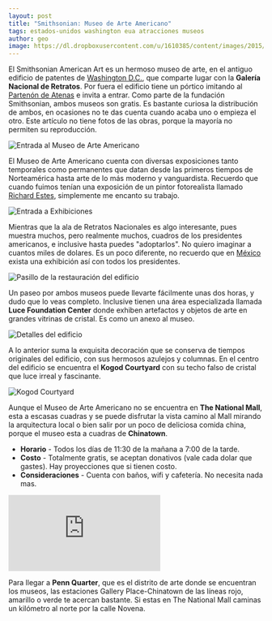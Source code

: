 ```yaml
---
layout: post
title: "Smithsonian: Museo de Arte Americano"
tags: estados-unidos washington eua atracciones museos
author: geo
image: https://dl.dropboxusercontent.com/u/1610385/content/images/2015/04/cover.jpg
---
```

El Smithsonian American Art es un hermoso museo de arte, en el antiguo edificio de patentes de [Washington D.C.](/tag/washington), que comparte lugar con la **Galería Nacional de Retratos**. Por fuera el edificio tiene un pórtico imitando al [Partenón de Atenas](/acropolis/) e invita a entrar. Como parte de la fundación Smithsonian, ambos museos son gratis. Es bastante curiosa la distribución de ambos, en ocasiones no te das cuenta cuando acaba uno o empieza el otro. Este artículo no tiene fotos de las obras, porque la mayoría no permiten su reproducción.

![Entrada al Museo de Arte Americano](https://dl.dropboxusercontent.com/u/1610385/content/images/2015/04/2015-01-13-15-37-08.jpg)

El Museo de Arte Americano cuenta con diversas exposiciones tanto temporales como permanentes que datan desde las primeros tiempos de Norteamérica hasta arte de lo más moderno y vanguardista. Recuerdo que cuando fuimos tenían una exposición de un pintor fotorealista llamado [Richard Estes](http://americanart.si.edu/exhibitions/archive/2014/estes/), simplemente me encanto su trabajo.

![Entrada a Exhibiciones](https://dl.dropboxusercontent.com/u/1610385/content/images/2015/04/2015-01-13-17-40-30.jpg)

Mientras que la ala de Retratos Nacionales es algo interesante, pues muestra muchos, pero realmente muchos, cuadros de los presidentes americanos, e inclusive hasta puedes "adoptarlos". No quiero imaginar a cuantos miles de dolares. Es un poco diferente, no recuerdo que en [México](/tag/mexico) exista una exhibición así con todos los presidentes.

![Pasillo de la restauración del edificio](https://dl.dropboxusercontent.com/u/1610385/content/images/2015/04/2015-01-13-17-37-27.jpg)

Un paseo por ambos museos puede llevarte fácilmente unas dos horas, y dudo que lo veas completo. Inclusive tienen una área especializada llamada **Luce Foundation Center** donde exhiben artefactos y objetos de arte en grandes vitrinas de cristal. Es como un anexo al museo.

![Detalles del edificio](https://dl.dropboxusercontent.com/u/1610385/content/images/2015/04/2015-01-13-17-34-38.jpg)

A lo anterior suma la exquisita decoración que se conserva de tiempos originales del edificio, con sus hermosos azulejos y columnas. En el centro del edificio se encuentra el **Kogod Courtyard** con su techo falso de cristal que luce irreal y fascinante.

![Kogod Courtyard](https://dl.dropboxusercontent.com/u/1610385/content/images/2015/04/2015-01-13-17-41-50.jpg)

Aunque el Museo de Arte Americano no se encuentra en **The National Mall**, esta a escasas cuadras y se puede disfrutar la vista camino al Mall mirando la arquitectura local o bien salir por un poco de deliciosa comida china, porque el museo esta a cuadras de **Chinatown**. 

* **Horario** - Todos los días de 11:30 de la mañana a 7:00 de la tarde.
* **Costo** - Totalmente gratis, se aceptan donativos (vale cada dolar que gastes). Hay proyecciones que si tienen costo.
* **Consideraciones** - Cuenta con baños, wifi y cafetería. No necesita nada mas.

<div class="embed-responsive embed-responsive-16by9">
<iframe src="https://www.google.com/maps/embed?pb=!1m29!1m12!1m3!1d6210.638580893669!2d-77.02745126143033!3d38.893813259626555!2m3!1f0!2f0!3f0!3m2!1i1024!2i768!4f13.1!4m14!1i0!3e2!4m5!1s0x89b7b7918467d295%3A0xc64daaa4f0a5411c!2sSmithsonian+American+Art+Museum%2C+8th+and+F+NW%2C+Washington%2C+DC+20004%2C+United+States!3m2!1d38.89799!2d-77.023006!4m5!1s0x89b7b79b5aff3d31%3A0x3a08ab4ca2062741!2sNational+Mall%2C+Washington%2C+DC%2C+United+States!3m2!1d38.88962!2d-77.022977!5e0!3m2!1sen!2smx!4v1430401306736" class="embed-responsive-item" frameborder="0" style="border:0"></iframe>
</div>

Para llegar a **Penn Quarter**, que es el distrito de arte donde se encuentran los museos, las estaciones Gallery Place-Chinatown de las líneas rojo, amarillo o verde te acercan bastante. Si estas en The National Mall caminas un kilómetro al norte por la calle Novena.